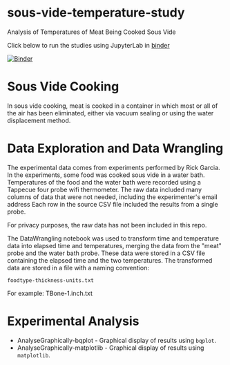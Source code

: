 # sous-vide-temperature-study
Analysis of Temperatures of Meat Being Cooked Sous Vide

Click below to run the studies using JupyterLab in [binder](https://blog.jupyter.org/binder-2-0-a-tech-guide-2017-fd40515a3a84)

[![Binder](https://mybinder.org/badge.svg)](https://mybinder.org/v2/gh/fm75/sous-vide-temperature-study/master?urlpath=lab)

# Sous Vide Cooking
In sous vide cooking, meat is cooked in a container in which most or all of the air
has been eliminated, either via vacuum sealing or using the water displacement method.

# Data Exploration and Data Wrangling
The experimental data comes from experiments performed by Rick Garcia. In the experiments, 
some food was cooked sous vide in a water bath. Temperatures of the food and the water
bath were recorded using a Tappecue four probe wifi thermometer. The raw data included
many columns of data that were not needed, including the experimenter's email address
Each row in the source CSV file included the results from a single probe. 

For privacy purposes, the raw data has not been included in this repo.

The DataWrangling notebook was used to transform time and temperature data into elapsed time
and temperatures, merging the data from the "meat" probe and the water bath probe. These
data were stored in a CSV file containing the elapsed time and the two temperatures. 
The transformed data are stored in a file with a naming convention:

    foodtype-thickness-units.txt

For example: TBone-1.inch.txt

# Experimental Analysis
* AnalyseGraphically-bqplot - Graphical display of results using `bqplot`.
* AnalyseGraphically-matplotlib - Graphical display of results using `matplotlib`.
